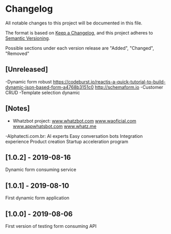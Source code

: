 # Changelog
All notable changes to this project will be documented in this file.

The format is based on [Keep a Changelog](https://keepachangelog.com/en/1.0.0/),
and this project adheres to [Semantic Versioning](https://semver.org/spec/v2.0.0.html).

Possible sections under each version release are "Added", "Changed", "Removed"

## [Unreleased]
-Dynamic form robust
https://codeburst.io/reactjs-a-quick-tutorial-to-build-dynamic-json-based-form-a4768b3151c0
http://schemaform.io
-Customer CRUD
-Template selection dynamic

## [Notes]
- Whatzbot project:
www.whatzbot.com
www.waoficial.com
www.appwhatsbot.com
www.whatz.me

-Alphatecti.com.br:
AI experts
Easy conversation bots
Integration experience
Product creation
Startup acceleration program

## [1.0.2] - 2019-08-16
Dynamic form consuming service
## [1.0.1] - 2019-08-10
First dynamic form application
## [1.0.0] - 2019-08-06
First version of testing form consuming API